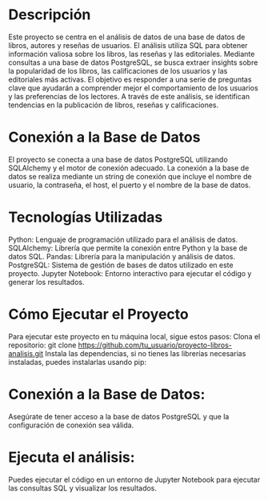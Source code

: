 # Descripción
Este proyecto se centra en el análisis de datos de una base de datos de libros, autores y reseñas de usuarios. El análisis utiliza SQL para obtener información valiosa sobre los libros, 
las reseñas y las editoriales. Mediante consultas a una base de datos PostgreSQL, se busca extraer insights sobre la popularidad de los libros, las calificaciones de los usuarios y las editoriales 
más activas.
El objetivo es responder a una serie de preguntas clave que ayudarán a comprender mejor el comportamiento de los usuarios y las preferencias de los lectores. A través de este análisis, se identifican
tendencias en la publicación de libros, reseñas y calificaciones.

# Conexión a la Base de Datos
El proyecto se conecta a una base de datos PostgreSQL utilizando SQLAlchemy y el motor de conexión adecuado. La conexión a la base de datos se realiza mediante un string de conexión que incluye
el nombre de usuario, la contraseña, el host, el puerto y el nombre de la base de datos.

# Tecnologías Utilizadas
Python: Lenguaje de programación utilizado para el análisis de datos.
SQLAlchemy: Librería que permite la conexión entre Python y la base de datos SQL.
Pandas: Librería para la manipulación y análisis de datos.
PostgreSQL: Sistema de gestión de bases de datos utilizado en este proyecto.
Jupyter Notebook: Entorno interactivo para ejecutar el código y generar los resultados.

# Cómo Ejecutar el Proyecto
Para ejecutar este proyecto en tu máquina local, sigue estos pasos:
Clona el repositorio:
git clone https://github.com/tu_usuario/proyecto-libros-analisis.git
Instala las dependencias, si no tienes las librerías necesarias instaladas, puedes instalarlas usando pip:

# Conexión a la Base de Datos:
Asegúrate de tener acceso a la base de datos PostgreSQL y que la configuración de conexión sea válida.

# Ejecuta el análisis:
Puedes ejecutar el código en un entorno de Jupyter Notebook para ejecutar las consultas SQL y visualizar los resultados.
